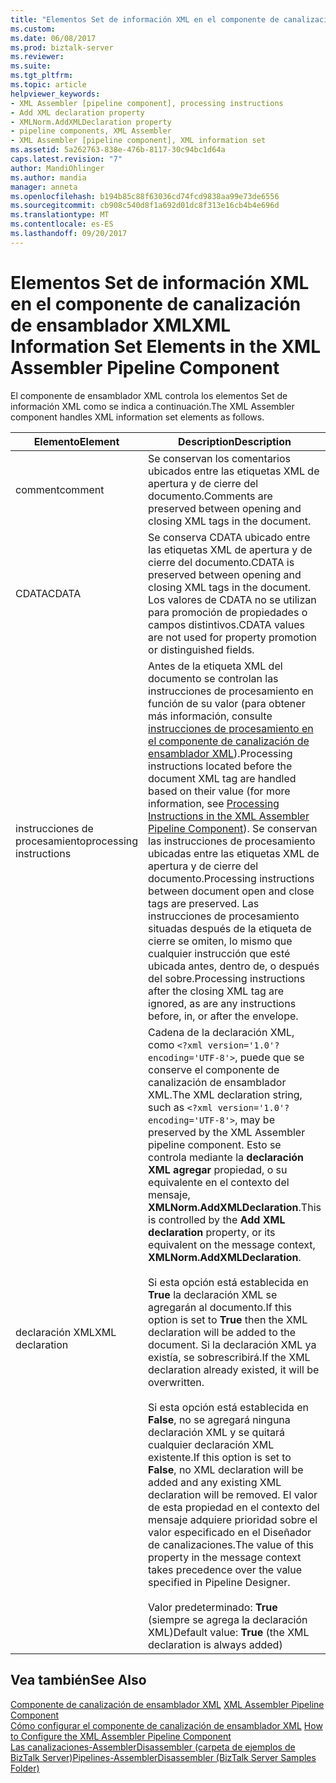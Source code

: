 ```yaml
---
title: "Elementos Set de información XML en el componente de canalización de ensamblador XML | Documentos de Microsoft"
ms.custom: 
ms.date: 06/08/2017
ms.prod: biztalk-server
ms.reviewer: 
ms.suite: 
ms.tgt_pltfrm: 
ms.topic: article
helpviewer_keywords:
- XML Assembler [pipeline component], processing instructions
- Add XML declaration property
- XMLNorm.AddXMLDeclaration property
- pipeline components, XML Assembler
- XML Assembler [pipeline component], XML information set
ms.assetid: 5a262763-838e-476b-8117-30c94bc1d64a
caps.latest.revision: "7"
author: MandiOhlinger
ms.author: mandia
manager: anneta
ms.openlocfilehash: b194b85c88f63036cd74fcd9838aa99e73de6556
ms.sourcegitcommit: cb908c540d8f1a692d01dc8f313e16cb4b4e696d
ms.translationtype: MT
ms.contentlocale: es-ES
ms.lasthandoff: 09/20/2017
---
```

# <a name="xml-information-set-elements-in-the-xml-assembler-pipeline-component"></a><span data-ttu-id="1faf0-102">Elementos Set de información XML en el componente de canalización de ensamblador XML</span><span class="sxs-lookup"><span data-stu-id="1faf0-102">XML Information Set Elements in the XML Assembler Pipeline Component</span></span>
<span data-ttu-id="1faf0-103">El componente de ensamblador XML controla los elementos Set de información XML como se indica a continuación.</span><span class="sxs-lookup"><span data-stu-id="1faf0-103">The XML Assembler component handles XML information set elements as follows.</span></span>  
  
|<span data-ttu-id="1faf0-104">Elemento</span><span class="sxs-lookup"><span data-stu-id="1faf0-104">Element</span></span>|<span data-ttu-id="1faf0-105">Description</span><span class="sxs-lookup"><span data-stu-id="1faf0-105">Description</span></span>|  
|-------------|-----------------|  
|<span data-ttu-id="1faf0-106">comment</span><span class="sxs-lookup"><span data-stu-id="1faf0-106">comment</span></span>|<span data-ttu-id="1faf0-107">Se conservan los comentarios ubicados entre las etiquetas XML de apertura y de cierre del documento.</span><span class="sxs-lookup"><span data-stu-id="1faf0-107">Comments are preserved between opening and closing XML tags in the document.</span></span>|  
|<span data-ttu-id="1faf0-108">CDATA</span><span class="sxs-lookup"><span data-stu-id="1faf0-108">CDATA</span></span>|<span data-ttu-id="1faf0-109">Se conserva CDATA ubicado entre las etiquetas XML de apertura y de cierre del documento.</span><span class="sxs-lookup"><span data-stu-id="1faf0-109">CDATA is preserved between opening and closing XML tags in the document.</span></span> <span data-ttu-id="1faf0-110">Los valores de CDATA no se utilizan para promoción de propiedades o campos distintivos.</span><span class="sxs-lookup"><span data-stu-id="1faf0-110">CDATA values are not used for property promotion or distinguished fields.</span></span>|  
|<span data-ttu-id="1faf0-111">instrucciones de procesamiento</span><span class="sxs-lookup"><span data-stu-id="1faf0-111">processing instructions</span></span>|<span data-ttu-id="1faf0-112">Antes de la etiqueta XML del documento se controlan las instrucciones de procesamiento en función de su valor (para obtener más información, consulte [instrucciones de procesamiento en el componente de canalización de ensamblador XML](../core/processing-instructions-in-the-xml-assembler-pipeline-component.md)).</span><span class="sxs-lookup"><span data-stu-id="1faf0-112">Processing instructions located before the document XML tag are handled based on their value (for more information, see [Processing Instructions in the XML Assembler Pipeline Component](../core/processing-instructions-in-the-xml-assembler-pipeline-component.md)).</span></span> <span data-ttu-id="1faf0-113">Se conservan las instrucciones de procesamiento ubicadas entre las etiquetas XML de apertura y de cierre del documento.</span><span class="sxs-lookup"><span data-stu-id="1faf0-113">Processing instructions between document open and close tags are preserved.</span></span> <span data-ttu-id="1faf0-114">Las instrucciones de procesamiento situadas después de la etiqueta de cierre se omiten, lo mismo que cualquier instrucción que esté ubicada antes, dentro de, o después del sobre.</span><span class="sxs-lookup"><span data-stu-id="1faf0-114">Processing instructions after the closing XML tag are ignored, as are any instructions before, in, or after the envelope.</span></span>|  
|<span data-ttu-id="1faf0-115">declaración XML</span><span class="sxs-lookup"><span data-stu-id="1faf0-115">XML declaration</span></span>|<span data-ttu-id="1faf0-116">Cadena de la declaración XML, como `<?xml version='1.0'? encoding='UTF-8'>`, puede que se conserve el componente de canalización de ensamblador XML.</span><span class="sxs-lookup"><span data-stu-id="1faf0-116">The XML declaration string, such as `<?xml version='1.0'? encoding='UTF-8'>`, may be preserved by the XML Assembler pipeline component.</span></span> <span data-ttu-id="1faf0-117">Esto se controla mediante la **declaración XML agregar** propiedad, o su equivalente en el contexto del mensaje, **XMLNorm.AddXMLDeclaration**.</span><span class="sxs-lookup"><span data-stu-id="1faf0-117">This is controlled by the **Add XML declaration** property, or its equivalent on the message context, **XMLNorm.AddXMLDeclaration**.</span></span><br /><br /> <span data-ttu-id="1faf0-118">Si esta opción está establecida en **True** la declaración XML se agregarán al documento.</span><span class="sxs-lookup"><span data-stu-id="1faf0-118">If this option is set to **True** then the XML declaration will be added to the document.</span></span> <span data-ttu-id="1faf0-119">Si la declaración XML ya existía, se sobrescribirá.</span><span class="sxs-lookup"><span data-stu-id="1faf0-119">If the XML declaration already existed, it will be overwritten.</span></span><br /><br /> <span data-ttu-id="1faf0-120">Si esta opción está establecida en **False**, no se agregará ninguna declaración XML y se quitará cualquier declaración XML existente.</span><span class="sxs-lookup"><span data-stu-id="1faf0-120">If this option is set to **False**, no XML declaration will be added and any existing XML declaration will be removed.</span></span> <span data-ttu-id="1faf0-121">El valor de esta propiedad en el contexto del mensaje adquiere prioridad sobre el valor especificado en el Diseñador de canalizaciones.</span><span class="sxs-lookup"><span data-stu-id="1faf0-121">The value of this property in the message context takes precedence over the value specified in Pipeline Designer.</span></span><br /><br /> <span data-ttu-id="1faf0-122">Valor predeterminado: **True** (siempre se agrega la declaración XML)</span><span class="sxs-lookup"><span data-stu-id="1faf0-122">Default value: **True** (the XML declaration is always added)</span></span>|  
  
## <a name="see-also"></a><span data-ttu-id="1faf0-123">Vea también</span><span class="sxs-lookup"><span data-stu-id="1faf0-123">See Also</span></span>  
 <span data-ttu-id="1faf0-124">[Componente de canalización de ensamblador XML](../core/xml-assembler-pipeline-component.md) </span><span class="sxs-lookup"><span data-stu-id="1faf0-124">[XML Assembler Pipeline Component](../core/xml-assembler-pipeline-component.md) </span></span>  
 <span data-ttu-id="1faf0-125">[Cómo configurar el componente de canalización de ensamblador XML](../core/how-to-configure-the-xml-assembler-pipeline-component.md) </span><span class="sxs-lookup"><span data-stu-id="1faf0-125">[How to Configure the XML Assembler Pipeline Component](../core/how-to-configure-the-xml-assembler-pipeline-component.md) </span></span>  
 [<span data-ttu-id="1faf0-126">Las canalizaciones-AssemblerDisassembler (carpeta de ejemplos de BizTalk Server)</span><span class="sxs-lookup"><span data-stu-id="1faf0-126">Pipelines-AssemblerDisassembler (BizTalk Server Samples Folder)</span></span>](../core/pipelines-assemblerdisassembler-biztalk-server-samples-folder.md)